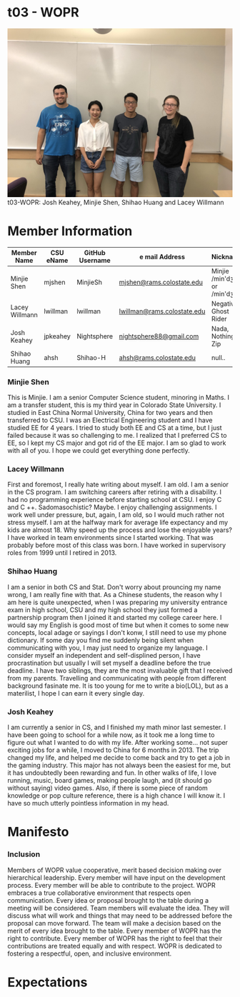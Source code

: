 # t03 - WOPR

![Team Picture](/images/Team.jpg)
t03-WOPR: Josh Keahey, Minjie Shen, Shihao Huang and Lacey Willmann

# Member Information
Member Name | CSU eName | GitHub Username | e mail Address | Nickname
----------- | --------- | --------------- | -------------- | --------
Minjie Shen | mjshen | MinjieSh | mjshen@rams.colostate.edu | Minjie /min'dʒiː/ or /min'dʒæ/
Lacey Willmann | lwillman | lwillman | lwillman@rams.colostate.edu | Negative, Ghost Rider
Josh Keahey | jpkeahey | Nightsphere | nightsphere88@gmail.com | Nada, Nothing, Zip
Shihao Huang | ahsh | Shihao-H | ahsh@rams.colostate.edu | null..

### Minjie Shen

This is Minjie. I am a senior Computer Science student, minoring in Maths.
I am a transfer student, this is my third year in Colorado State University. 
I studied in East China Normal University, China for two years and then transferred to CSU. 
I was an Electrical Engineering student and I have studied EE for 4 years. I tried to study both EE and CS at a time, but I just failed because it was so challenging to me. I realized that I preferred CS to EE, so I kept my CS major and got rid of the EE major.
I am so glad to work with all of you. I hope we could get everything done perfectly.


### Lacey Willmann
   First and foremost, I really hate writing about myself. I am old. I am a senior in the CS program. I am switching careers after retiring with a disability. I had no programming experience before starting school at CSU. I enjoy C and C ++. Sadomasochistic? Maybe. I enjoy challenging assignments. I work well under pressure, but, again, I am old, so I would much rather not stress myself. I am at the halfway mark for average life expectancy and my kids are almost 18. Why speed up the process and lose the enjoyable years? I have worked in team environments since I started working. That was probably before most of this class was born. I have worked in supervisory roles from 1999 until I retired in 2013.

### Shihao Huang
I am a senior in both CS and Stat. Don't worry about prouncing my name wrong, I am really fine with that. As a Chinese students, the reason why I am here is quite unexpected, when I was preparing my university entrance exam in high school, CSU and my high school they just formed a partnership program then I joined it and started my college career here.
I would say my English is good most of time but when it comes to some new concepts, local adage or sayings I don't konw, I still need to use my phone dictionary. If some day you find me suddenly being silent when communicating with you, I may just need to organize my language.
I consider myself an independent and self-displined person, I have procrastination but usually I will set myself a deadline before the true deadline. I have two siblings, they are the most invaluable gift that I received from my parents. Travelling and communicating with people from different background fasinate me. It is too young for me to write a bio(LOL), but as a materilist, I hope I can earn it every single day.

### Josh Keahey
I am currently a senior in CS, and I finished my math minor last semester. I have been going to school for a while now, as it took 
me a long time to figure out what I wanted to do with my life. After working some... not super exciting jobs for a while, I moved to 
China for 6 months in 2013. The trip changed my life, and helped me decide to come back and try to get a job in the gaming industry.
This major has not always been the easiest for me, but it has undoubtedly been rewarding and fun. In other walks of life, I love 
running, music, board games, making people laugh, and (it should go without saying) video games. Also, if there is some piece 
of random knowledge or pop culture reference, there is a high chance I will know it. I have so much utterly pointless 
information in my head.
    
# Manifesto

### Inclusion
Members of WOPR value cooperative, merit based decision making over hierarchical leadership. Every member will have input on the development process. Every member will be able to contribute to the project. WOPR embraces a true collaborative environment that respects open communication. Every idea or proposal brought to the table during a meeting will be considered. Team members will evaluate the idea. They will discuss what will work and things that may need to be addressed before the proposal can move forward. The team will make a decision based on the merit of every idea brought to the table. Every member of WOPR has the right to contribute. Every member of WOPR has the right to feel that their contributions are treated equally and with respect. WOPR is dedicated to fostering a respectful, open, and inclusive environment. 


# Expectations

